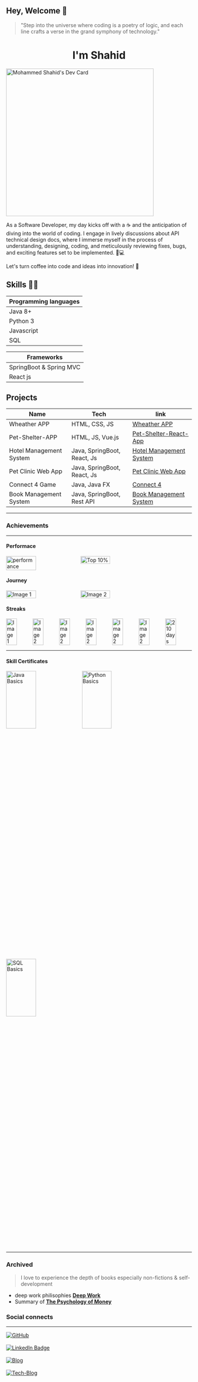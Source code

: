 ## Hey, Welcome 👋

> "Step into the universe where coding is a poetry of logic, and each line crafts a verse in the grand symphony of technology."


<div align = "center">
 <h1> I'm Shahid </h1>
</div>

<a href="https://app.daily.dev/ms_shahid"><img src="https://api.daily.dev/devcards/20b27d615dcd43d2b12588fbf4a8a6c0.png?r=y4u" width="400" alt="Mohammed Shahid's Dev Card"/></a>

 As a Software Developer, my day kicks off with a ☕️ and the anticipation of diving into the world of coding. I engage in lively discussions about API technical design docs, where I immerse myself in the process of understanding, designing, coding, and meticulously reviewing fixes, bugs, and exciting features set to be implemented. 🚀💻

Let's turn coffee into code and ideas into innovation! 🌟

## Skills 🎊🎉

| Programming languages |
|---------| 
| Java 8+ |   
| Python 3 |  
| Javascript |
| SQL |

| Frameworks |
|---------|
| SpringBoot & Spring MVC |
| React js |

## Projects 
| Name | Tech | link |
|-----| ------|------|
| Wheather APP | HTML, CSS, JS | [Wheather APP](https://github.com/Ms-Shahid/weather-app) |
| Pet-Shelter-APP | HTML, JS, Vue.js | [Pet-Shelter-React-App](https://github.com/Ms-Shahid/Pet-Shelter-React-App) |
| Hotel Management System | Java, SpringBoot, React, Js | [Hotel Management System](https://github.com/Ms-Shahid/Hotel-Booking-Management) |
| Pet Clinic Web App | Java, SpringBoot, React, Js| [Pet Clinic Web App](https://github.com/Ms-Shahid/jgsu-spring-petclinic) |
| Connect 4 Game | Java, Java FX | [Connect 4 ](https://github.com/Ms-Shahid/Connect4Game) |
| Book Management System | Java, SpringBoot, Rest API | [Book Management System](https://github.com/Ms-Shahid/BookManagementSystem) |

<hr>

### Achievements 
********************************************************************************************************************************************************
#### Performace 
<div style="display: flex;">
 <img src = "https://github.com/Ms-Shahid/Ms-Shahid/assets/55689725/a112fd89-ae54-4573-b10a-bbdbc821002a" alt="performance" style="width: 40%; height: 20%;">
 <img src = "https://github.com/Ms-Shahid/Ms-Shahid/assets/55689725/47c4103f-0d4f-438e-b06c-e71029574461" alt=" Top 10% " style="width: 40%; height: 20%;">
</div>

#### Journey 
<div style="display: flex;">
  <img src="https://github.com/Ms-Shahid/Ms-Shahid/assets/55689725/a317f491-62ad-43a4-ab59-16027569a4fc" alt="Image 1" style="width: 40%; height: 20%;">
  <img src="https://github.com/Ms-Shahid/Ms-Shahid/assets/55689725/d204f24b-ecce-49da-8cb1-fafa5e329aca" alt="Image 2" style="width: 40%; height: 20%;">
</div>

#### Streaks
<div style="display: flex;">
  <img src="https://github.com/Ms-Shahid/Ms-Shahid/assets/55689725/0c0c91a1-4c97-439b-a1ef-bcec4920841b" alt="Image 1" style="width: 40%; height: 20%;">
  <img src="https://github.com/Ms-Shahid/Ms-Shahid/assets/55689725/5327aace-3cc8-4ddc-8716-6acaba9afb3a" alt="Image 2" style="width: 40%; height: 20%;">
  <img src="https://github.com/Ms-Shahid/Ms-Shahid/assets/55689725/397d75c5-e779-42e6-8733-26485bfffa07" alt="Image 2" style="width: 40%; height: 20%;">
  <img src="https://github.com/Ms-Shahid/Ms-Shahid/assets/55689725/572a6d17-47bc-4794-bc0b-7975399af17a" alt="Image 2" style="width: 40%; height: 20%;">
  <img src="https://github.com/Ms-Shahid/Ms-Shahid/assets/55689725/cd0ece59-a3d6-4981-8c1a-4a1e651f0f8a" alt="Image 2" style="width: 40%; height: 20%;">
  <img src="https://github.com/Ms-Shahid/Ms-Shahid/assets/55689725/82cc21b3-7215-40d8-8f6b-f2aeea9e6f38" alt="Image 2" style="width: 40%; height: 20%;">
  <img src="https://github.com/Ms-Shahid/Ms-Shahid/assets/55689725/d0783f71-684e-47fb-a209-32618012e095" alt="210 days" style="width: 40%; height: 20%;">
</div>
<hr>

#### Skill Certificates
<div style="diplay: flex;">
   <a href="https://www.hackerrank.com/certificates/11ac123da2c1"><img src="https://github.com/Ms-Shahid/Ms-Shahid/assets/55689725/19b90e4c-7b33-4e3f-8937-ea42f3eb0208" alt = "Java Basics" style="width: 40%; height: 20%;"></a>
   <a href = "https://www.hackerrank.com/certificates/f28fffd097e1"><img src="https://github.com/Ms-Shahid/Ms-Shahid/assets/55689725/b18371c4-fc86-49fd-899f-c5b26b088c9f" alt = "Python Basics" style="width: 40%; height: 20%;"></a>
   <a href = "https://www.hackerrank.com/certificates/81b7f236b5fe"><img src="https://github.com/Ms-Shahid/Ms-Shahid/assets/55689725/de698a7b-b52a-41fc-9dcc-0f6c558731af" alt = "SQL Basics" style="width: 40%; height: 20%;"></a>
   
</div>
<hr>

### Archived
> I love to experience the depth of books especially non-fictions & self-development

* deep work philisophies **<a href="https://medium.com/@ms2406shahid/deep-work-philosophies-4724b9ecf024" target="_blank">Deep Work</a>**
* Summary of **<a href="https://medium.com/@ms2406shahid/insight-summary-about-psychology-of-money-4e651e2ee5cc" target="_blank">The Psychology of Money</a>**
 
### Social connects
<hr>
 <div id="badges">
 <a href="https://github.com/Ms-Shahid">
    <img src="https://img.shields.io/badge/GitHub-100000?style=for-the-badge&logo=github&logoColor=white" alt="GitHub"/>
 </a>
 <br>
 <br>
 <a href="https://www.linkedin.com/in/mohammed-shahid-473327148/">
    <img src="https://img.shields.io/badge/LinkedIn-0077B5?style=for-the-badge&logo=linkedin&logoColor=white" alt="LinkedIn Badge"/>
 </a>
 <br>
 <br>
 <a href="https://medium.com/@ms2406shahid">
    <img src="https://img.shields.io/badge/Medium-12100E?style=for-the-badge&logo=medium&logoColor=white" alt="Blog"/>
 </a>
 <br>
 <br>
 <a href="https://dev.to/msshahid">
    <img src="https://img.shields.io/badge/dev.to-0A0A0A?style=for-the-badge&logo=devdotto&logoColor=white" alt="Tech-Blog"/>
 </a>
 <br>
 <br>
</div>

